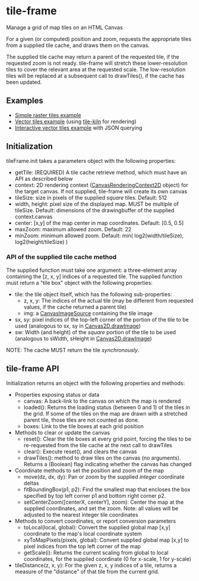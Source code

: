 # tile-frame

Manage a grid of map tiles on an HTML Canvas

For a given (or computed) position and zoom, requests the appropriate tiles
from a supplied tile cache, and draws them on the canvas.

The supplied tile cache may return a parent of the requested tile, if the 
requested zoom is not ready. tile-frame will stretch these lower-resolution 
tiles to cover the relevant area at the requested scale.
The low-resolution tiles will be replaced at a subsequent call to drawTiles(),
if the cache has been updated.

## Examples
- [Simple raster tiles example](https://globeletjs.github.io/tile-frame/examples/raster/index.html)
- [Vector tiles example](https://globeletjs.github.io/tile-frame/examples/vector/index.html) 
  (using [tile-kiln](https://github.com/GlobeletJS/tile-kiln) for rendering)
- [Interactive vector tiles example](https://globeletjs.github.io/tile-frame/examples/macrostrat/index.html) with JSON querying

## Initialization
tileFrame.init takes a parameters object with the following properties:
- getTile: (REQUIRED) A tile cache retrieve method, which must have an API 
  as described below
- context: 2D rendering context ([CanvasRenderingContext2D] object) for the 
  target canvas. If not supplied, tile-frame will create its own canvas
- tileSize: size in pixels of the supplied *square* tiles. Default: 512
- width, height: pixel size of the displayed map. MUST be multiple of tileSize.
  Default: dimensions of the drawingbuffer of the supplied context.canvas
- center: [x,y] of the map center in map coordinates. Default: [0.5, 0.5]
- maxZoom: maximum allowed zoom. Default: 22
- minZoom: minimum allowed zoom. Default: 
  min( log2(width/tileSize), log2(height/tileSize) )

### API of the supplied tile cache method
The supplied function must take one argument: a three-element array containing
the [z, x, y] indices of a requested tile.
The supplied function must return a "tile box" object with the following 
properties:
- tile: the tile object itself, which has the following sub-properties:
  - z, x, y: The indices of the actual tile (may be different from requested
  values, if the cache returned a parent tile)
  - img: a [CanvasImageSource] containing the tile image
- sx, sy: pixel indices of the top-left corner of the portion of the tile
  to be used (analogous to sx, sy in [Canvas2D.drawImage])
- sw: Width (and height) of the *square* portion of the tile to be used
  (analogous to sWidth, sHeight in [Canvas2D.drawImage])

NOTE: The cache MUST return the tile *synchronously*.

[CanvasRenderingContext2D]: https://developer.mozilla.org/en-US/docs/Web/API/CanvasRenderingContext2D
[CanvasImageSource]: https://developer.mozilla.org/en-US/docs/Web/API/CanvasImageSource
[Canvas2D.drawImage]: https://developer.mozilla.org/en-US/docs/Web/API/CanvasRenderingContext2D/drawImage

## tile-frame API
Initialization returns an object with the following properties and methods:
- Properties exposing status or data
  - canvas: A back-link to the canvas on which the map is rendered
  - loaded(): Returns the loading status (between 0 and 1) of the tiles in the
  grid. If some of the tiles on the map are drawn with a stretched parent tile, 
  those tiles are not counted as done.
  - boxes: Link to the tile boxes at each grid position
- Methods to clear or update the canvas
  - reset(): Clear the tile boxes at every grid point, forcing the tiles to be
  re-requested from the tile cache at the next call to drawTiles
  - clear(): Execute reset(), and clears the canvas
  - drawTiles(): method to draw tiles on the canvas (no arguments). Returns
  a (Boolean) flag indicating whether the canvas has changed
- Coordinate methods to set the position and zoom of the map
  - move(dz, dx, dy): Pan or zoom by the supplied *integer* coordinate deltas
  - fitBoundingBox(p1, p2): Find the smallest map that encloses the box
  specified by top left corner p1 and bottom right corner p2.
  - setCenterZoom([centerX, centerY], zoom): Center the map at the supplied
  coordinates, and set the zoom. Note: all values will be adjusted to the
  nearest integer tile coordinates
- Methods to convert coordinates, or report conversion parameters
  - toLocal(local, global): Convert the supplied global map [x,y] coordinate
  to the map's local coordinate system
  - xyToMapPixels(pixels, global): Convert supplied global map [x,y] to
  pixel indices from the top left corner of the map
  - getScale(i): Returns the current scaling from global to local coordinates,
  for the supplied coordinate (0 for x-scale, 1 for y-scale)
- tileDistance(z, x, y): For the given z, x, y indices of a tile, returns a
  measure of the "distance" of that tile from the current grid.
